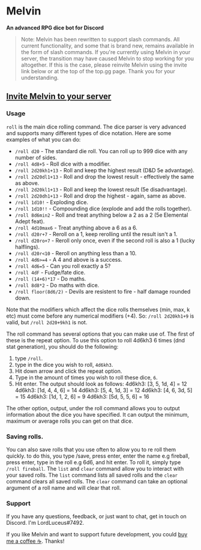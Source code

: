 # Melvin

**An advanced RPG dice bot for Discord**

> Note: Melvin has been rewritten to support slash commands. All current functionality, and some that is brand new, remains available in the form of slash commands.  If you're currently using Melvin in your server, the transition may have caused Melvin to stop working for you altogether. If this is the case, please reinvite Melvin using the invite link below or at the top of the top.gg page. Thank you for your understanding.

## [Invite Melvin to your server](https://discord.com/api/oauth2/authorize?client_id=813806889657434173&permissions=0&scope=bot%20applications.commands)

### Usage

`roll` is the main dice rolling command. The dice parser is very advanced and supports many different types of dice notation. Here are some examples of what you can do:

- `/roll d20` - The standard die roll. You can roll up to 999 dice with any number of sides.
- `/roll 4d8+5` - Roll dice with a modifier.
- `/roll 2d20kh1+13` - Roll and keep the highest result (D&D 5e advantage).
- `/roll 2d20dl1+13` - Roll and drop the lowest result - effectively the same as above.
- `/roll 2d20kl1+13` - Roll and keep the lowest result (5e disadvantage).
- `/roll 2d20dh1+13` - Roll and drop the highest - again, same as above.
- `/roll 1d10!` - Exploding dice.
- `/roll 1d10!!` - Compounding dice (explode and add the rolls together).
- `/roll 8d6min2` - Roll and treat anything below a 2 as a 2 (5e Elemental Adept feat).
- `/roll 4d10max6` - Treat anything above a 6 as a 6.
- `/roll d20r+7` - Reroll on a 1, keep rerolling until the result isn't a 1.
- `/roll d20ro+7` - Reroll only once, even if the second roll is also a 1 (lucky halflings).
- `/roll d20r<10` - Reroll on anything less than a 10.
- `/roll 4d6>=4` - A 4 and above is a success.
- `/roll 4d6=5` - Can you roll exactly a 5?
- `/roll 4dF` - Fudge/fate dice.
- `/roll (14+6)*17` - Do maths.
- `/roll 8d8*2` - Do maths with dice.
- `/roll floor(8d6/2)` - Devils are resistent to fire - half damage rounded down.

Note that the modifiers which affect the dice rolls themselves (min, max, k etc) must come before any numerical modifiers (+4). So: `/roll 2d20kh1+9` is valid, but `/roll 2d20+9kh1` is not.

The roll command has several options that you can make use of. The first of these is the repeat option. To use this option to roll 4d6kh3 6 times (dnd stat generation), you should do the following:
1. type `/roll`.
2. type in the dice you wish to roll, `4d6kh3`.
3. Hit down arrow and click the repeat option.
4. Type in the amount of times you wish to roll these dice, `6`.
5. Hit enter. The output should look as follows:
4d6kh3: [3, 5, 1d, 4] = 12
4d6kh3: [1d, 4, 4, 6] = 14
4d6kh3: [5, 4, 1d, 3] = 12
4d6kh3: [4, 6, 3d, 5] = 15
4d6kh3: [1d, 1, 2, 6] = 9
4d6kh3: [5d, 5, 5, 6] = 16

The other option, output, under the roll command allows you to output information about the dice you have specified. It can output the minimum, maximum or average rolls you can get on that dice.

### Saving rolls.

You can also save rolls that you use often to allow you to re roll them quickly.
to do this, you type /save, press enter, enter the name e.g fireball, press enter, type in the roll e.g 6d6, and hit enter.
To roll it, simply type `/roll fireball`.
The `list` and `clear` command allow you to interact with your saved rolls. The `list` command lists all saved rolls and the `clear` command clears all saved rolls. 
The `clear` command can take an optional argument of a roll name and will clear that roll. 

### Support

If you have any questions, feedback, or just want to chat, get in touch on Discord. I'm LordLuceus#7492.

If you like Melvin and want to support future development, you could [buy me a coffee ☕](https://paypal.me/luceusproductions). Thanks!
